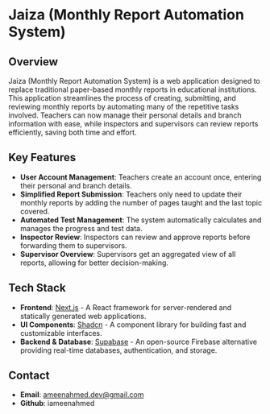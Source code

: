 # Jaiza (Monthly Report Automation System)

## Overview

Jaiza (Monthly Report Automation System) is a web application designed to replace traditional paper-based monthly reports in educational institutions. This application streamlines the process of creating, submitting, and reviewing monthly reports by automating many of the repetitive tasks involved. Teachers can now manage their personal details and branch information with ease, while inspectors and supervisors can review reports efficiently, saving both time and effort.

## Key Features

- **User Account Management**: Teachers create an account once, entering their personal and branch details.
- **Simplified Report Submission**: Teachers only need to update their monthly reports by adding the number of pages taught and the last topic covered.
- **Automated Test Management**: The system automatically calculates and manages the progress and test data.
- **Inspector Review**: Inspectors can review and approve reports before forwarding them to supervisors.
- **Supervisor Overview**: Supervisors get an aggregated view of all reports, allowing for better decision-making.

## Tech Stack

- **Frontend**: [Next.js](https://nextjs.org/) - A React framework for server-rendered and statically generated web applications.
- **UI Components**: [Shadcn](https://shadcn.dev/) - A component library for building fast and customizable interfaces.
- **Backend & Database**: [Supabase](https://supabase.io/) - An open-source Firebase alternative providing real-time databases, authentication, and storage.

## Contact
- **Email**: ameenahmed.dev@gmail.com
- **Github**: iameenahmed